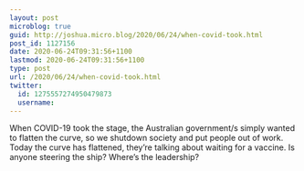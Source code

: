 ```yaml
---
layout: post
microblog: true
guid: http://joshua.micro.blog/2020/06/24/when-covid-took.html
post_id: 1127156
date: 2020-06-24T09:31:56+1100
lastmod: 2020-06-24T09:31:56+1100
type: post
url: /2020/06/24/when-covid-took.html
twitter:
  id: 1275557274950479873
  username: 
---
```

When COVID-19 took the stage, the Australian government/s simply wanted to flatten the curve, so we shutdown society and put people out of work. Today the curve has flattened, they’re talking about waiting for a vaccine. Is anyone steering the ship? Where’s the leadership?
